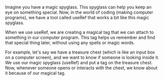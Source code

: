 Imagine you have a magic spyglass. This spyglass can help you keep an eye on something special. Now, in the world of coding (making computer programs), we have a tool called useRef that works a bit like this magic spyglass.

When we use useRef, we are creating a magical tag that we can attach to something in our computer program. This tag helps us remember and find that special thing later, without using any spells or magic words.

For example, let's say we have a treasure chest (which is like an input box on a computer screen), and we want to know if someone is looking inside it. We use our magic spyglass (useRef) and put a tag on the treasure chest. Now, whenever someone opens or interacts with the chest, we know about it because of our magical tag.